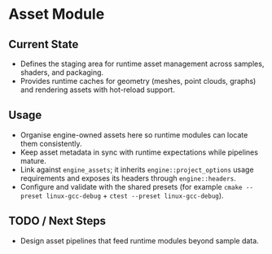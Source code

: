 # Asset Module

## Current State

- Defines the staging area for runtime asset management across samples, shaders, and packaging.
- Provides runtime caches for geometry (meshes, point clouds, graphs) and rendering assets with hot-reload support.

## Usage

- Organise engine-owned assets here so runtime modules can locate them consistently.
- Keep asset metadata in sync with runtime expectations while pipelines mature.
- Link against `engine_assets`; it inherits `engine::project_options` usage requirements and exposes its headers through `engine::headers`.
- Configure and validate with the shared presets (for example `cmake --preset linux-gcc-debug` + `ctest --preset linux-gcc-debug`).

## TODO / Next Steps

- Design asset pipelines that feed runtime modules beyond sample data.
